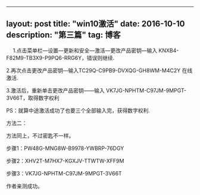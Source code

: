  ---
layout: post
title: "win10激活"
date: 2016-10-10 
description: "第三篇"
tag: 博客 
---
　
  1.点击菜单栏—设置—更新和安全—激活—更改产品密钥—输入 KNXB4-F82M9-TB3X9-P9PQ6-RRG6Y，错误则继续.

  2.再次点击更改产品密钥—输入TC29Q-C9PB9-DVXQG-GH8WM-M4C2Y 在线激活.

  3.激活后，重新单击更改产品密钥——输入 VK7JG-NPHTM-C97JM-9MPGT-3V66T，取得数字权利

  PS：就算中途激活成功了也要三个全部输入完，获得数字权利.

  方法二：

  方法同上，不过密匙不一样。

  步骤1：PW48G-MNG8W-B9978-YWBRP-76DGY

  步骤2：XHV2T-M7HX7-KGXJV-TTWTW-XFF9M

  步骤3：VK7JG-NPHTM-C97JM-9MPGT-3V66T

  作者亲测成功。
 
